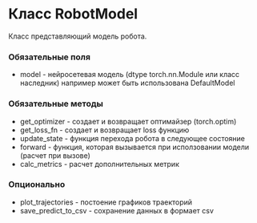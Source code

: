 # Класс RobotModel

Класс представляющий модель робота. 

### Обязательные поля
* model - нейросетевая модель (dtype torch.nn.Module или класс наследник) например может быть использована DefaultModel

### Обязательные методы

* get_optimizer - создает и возвращает  оптимайзер (torch.optim)
* get_loss_fn - создает и возвращает  loss функцию 
* update_state - функция перехода робота в следующее состояние
* forward - функция, которая вызывается при исползовании модели (расчет при вызове)
* calc_metrics - расчет дополнительных метрик

### Опционально 

 * plot_trajectories - постоение графиков траекторий
 * save_predict_to_csv  - сохранение данных в формает csv